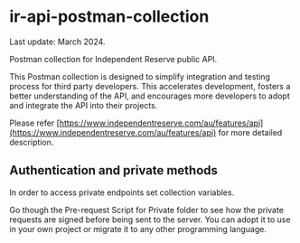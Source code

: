 # ir-api-postman-collection

Last update: March 2024.

Postman collection for Independent Reserve public API.

This Postman collection is designed to simplify integration and testing process for third party developers. This accelerates development, fosters a better understanding of the API, and encourages more developers to adopt and integrate the API into their projects.

Please refer [https://www.independentreserve.com/au/features/api](https://www.independentreserve.com/au/features/api) for more detailed description.

## Authentication and private methods

In order to access private endpoints set collection variables.

Go though the Pre-request Script for Private folder to see how the private requests are signed before being sent to the server. You can adopt it to use in your own project or migrate it to any other programming language.

